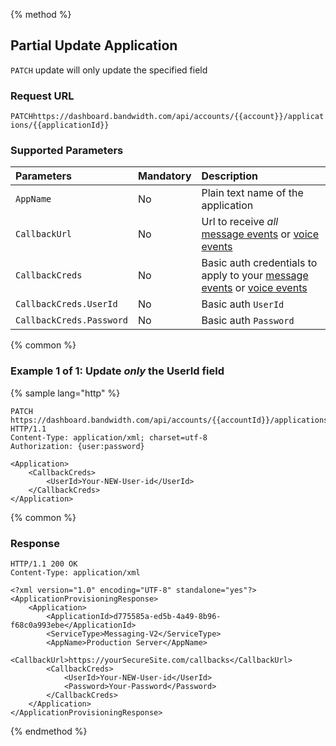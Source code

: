 {% method %}

## Partial Update Application

<code class="patch">PATCH</code> update will only update the specified field

### Request URL

<code class="patch">PATCH</code>`https://dashboard.bandwidth.com/api/accounts/{{account}}/applications/{{applicationId}}`

### Supported Parameters
| Parameters               | Mandatory | Description                                                                          |
|:-------------------------|:----------|:-------------------------------------------------------------------------------------|
| `AppName`                | No        | Plain text name of the application                                                   |
| `CallbackUrl`            | No        | Url to receive _all_ [message events](../../../messaging/callbacks/messageEvents.md) or [voice events](../../../voice/bxml/callbacks/about.md)                    |
| `CallbackCreds`          | No        | Basic auth credentials to apply to your [message events](../../../messaging/callbacks/messageEvents.md) or [voice events](../../../voice/bxml/callbacks/about.md) |
| `CallbackCreds.UserId`   | No        | Basic auth `UserId`                                                                  |
| `CallbackCreds.Password` | No        | Basic auth `Password`                                                                |


{% common %}

### Example 1 of 1: Update _only_ the UserId field

{% sample lang="http" %}

```http
PATCH https://dashboard.bandwidth.com/api/accounts/{{accountId}}/applications/{{applicationId}} HTTP/1.1
Content-Type: application/xml; charset=utf-8
Authorization: {user:password}

<Application>
    <CallbackCreds>
        <UserId>Your-NEW-User-id</UserId>
    </CallbackCreds>
</Application>
```

{% common %}

### Response

```http
HTTP/1.1 200 OK
Content-Type: application/xml

<?xml version="1.0" encoding="UTF-8" standalone="yes"?>
<ApplicationProvisioningResponse>
    <Application>
        <ApplicationId>d775585a-ed5b-4a49-8b96-f68c0a993ebe</ApplicationId>
        <ServiceType>Messaging-V2</ServiceType>
        <AppName>Production Server</AppName>
        <CallbackUrl>https://yourSecureSite.com/callbacks</CallbackUrl>
        <CallbackCreds>
            <UserId>Your-NEW-User-id</UserId>
            <Password>Your-Password</Password>
        </CallbackCreds>
    </Application>
</ApplicationProvisioningResponse>
```

{% endmethod %}
